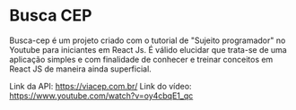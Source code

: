 # Busca CEP 

Busca-cep é um projeto criado com o tutorial de "Sujeito programador" no Youtube para iniciantes em React Js. 
É válido elucidar que trata-se de uma aplicação simples e com finalidade de conhecer e treinar conceitos em React JS de maneira ainda superficial. 


Link da API: https://viacep.com.br/
Link do vídeo: https://www.youtube.com/watch?v=oy4cbqE1_qc
